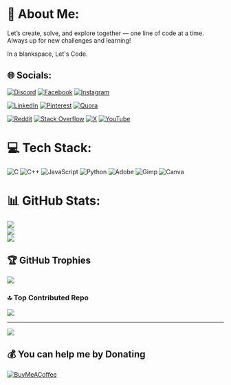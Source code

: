 # 💫 About Me:
Let’s create, solve, and explore together — one line of code at a time. Always up for new challenges and learning!

In a blankspace, Let's Code.

## 🌐 Socials:


[![Discord](https://img.shields.io/badge/Discord-%237289DA.svg?logo=discord&logoColor=white)](https://discord.gg/_bishalshrestha) 
[![Facebook](https://img.shields.io/badge/Facebook-%231877F2.svg?logo=Facebook&logoColor=white)](https://facebook.com/profile.php?id=100067072687802) 
[![Instagram](https://img.shields.io/badge/Instagram-%23E4405F.svg?logo=Instagram&logoColor=white)](https://instagram.com/bs52.py)


[![LinkedIn](https://img.shields.io/badge/LinkedIn-%230077B5.svg?logo=linkedin&logoColor=white)](https://linkedin.com/in/bishal-shrestha-2b05b1302) 
[![Pinterest](https://img.shields.io/badge/Pinterest-%23E60023.svg?logo=Pinterest&logoColor=white)](https://pinterest.com/bs426808) 
[![Quora](https://img.shields.io/badge/Quora-%23B92B27.svg?logo=Quora&logoColor=white)](https://quora.com/profile/BishalABPS52)


[![Reddit](https://img.shields.io/badge/Reddit-%23FF4500.svg?logo=Reddit&logoColor=white)](https://reddit.com/user/ABPS52) 
[![Stack Overflow](https://img.shields.io/badge/-Stackoverflow-FE7A16?logo=stack-overflow&logoColor=white)](https://stackoverflow.com/users/28274392) 
[![X](https://img.shields.io/badge/X-black.svg?logo=X&logoColor=white)](https://x.com/@BishalS85851861) 
[![YouTube](https://img.shields.io/badge/YouTube-%23FF0000.svg?logo=YouTube&logoColor=white)](https://youtube.com/@@ai_aether_ai)

# 💻 Tech Stack:
![C](https://img.shields.io/badge/c-%2300599C.svg?style=plastic&logo=c&logoColor=white) ![C++](https://img.shields.io/badge/c++-%2300599C.svg?style=plastic&logo=c%2B%2B&logoColor=white) ![JavaScript](https://img.shields.io/badge/javascript-%23323330.svg?style=plastic&logo=javascript&logoColor=%23F7DF1E) ![Python](https://img.shields.io/badge/python-3670A0?style=plastic&logo=python&logoColor=ffdd54) ![Adobe](https://img.shields.io/badge/adobe-%23FF0000.svg?style=plastic&logo=adobe&logoColor=white) ![Gimp](https://img.shields.io/badge/Gimp-657D8B?style=plastic&logo=gimp&logoColor=FFFFFF) ![Canva](https://img.shields.io/badge/Canva-%2300C4CC.svg?style=plastic&logo=Canva&logoColor=white)

# 📊 GitHub Stats:
![](https://github-readme-stats.vercel.app/api?username=BishalABPS52&theme=dark&hide_border=false&include_all_commits=true&count_private=true)<br/>
![](https://github-readme-streak-stats.herokuapp.com/?user=BishalABPS52&theme=dark&hide_border=false)<br/>
![](https://github-readme-stats.vercel.app/api/top-langs/?username=BishalABPS52&theme=dark&hide_border=false&include_all_commits=true&count_private=true&layout=compact)

## 🏆 GitHub Trophies
![](https://github-profile-trophy.vercel.app/?username=BishalABPS52&theme=radical&no-frame=true&no-bg=true&margin-w=4)

### 🔝 Top Contributed Repo
![](https://github-contributor-stats.vercel.app/api?username=BishalABPS52&limit=5&theme=transparent&combine_all_yearly_contributions=true)

---
[![](https://visitcount.itsvg.in/api?id=BishalABPS52&icon=0&color=1)](https://visitcount.itsvg.in)

## 💰 You can help me by Donating
[![BuyMeACoffee](https://img.shields.io/badge/Buy%20Me%20a%20Coffee-ffdd00?style=for-the-badge&logo=buy-me-a-coffee&logoColor=black)](https://buymeacoffee.com/bs52.py)

<!-- Proudly created with GPRM ( https://gprm.itsvg.in ) -->
